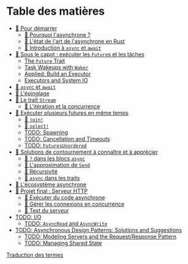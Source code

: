 # Table des matières

- [🚧 Pour démarrer](01_getting_started/01_chapter.md)
  - [🚧 Pourquoi l'asynchrone ?](01_getting_started/02_why_async.md)
  - [🚧 L'état de l'art de l'asynchrone en Rust](01_getting_started/03_state_of_async_rust.md)
  - [🚧 Introduction à `async` et `await`](01_getting_started/04_async_await_primer.md)
- [🚧 Sous le capot : exécuter les `Future`s et les tâches](02_execution/01_chapter.md)
  - [The `Future` Trait]()
  - [Task Wakeups with `Waker`]()
  - [Applied: Build an Executor]()
  - [Executors and System IO]()
- [🚧 `async` et `await`](03_async_await/01_chapter.md)
- [🚧 L'épinglage](04_pinning/01_chapter.md)
- [🚧 Le trait `Stream`](05_streams/01_chapter.md)
  - [🚧 L'itération et la concurrence](05_streams/02_iteration_and_concurrency.md)
- [🚧 Exécuter plusieurs futures en même temps](06_multiple_futures/01_chapter.md)
  - [🚧 `join!`](06_multiple_futures/02_join.md)
  - [🚧 `select!`](06_multiple_futures/03_select.md)
  - [TODO: Spawning]()
  - [TODO: Cancellation and Timeouts]()
  - [TODO: `FuturesUnordered`]()
- [🚧 Solutions de contournement à connaître et à apprécier](07_workarounds/01_chapter.md)
  - [🚧 `?` dans les blocs `async`](07_workarounds/02_err_in_async_blocks.md)
  - [🚧 L'approximation de `Send`](07_workarounds/03_send_approximation.md)
  - [🚧 Récursivité](07_workarounds/04_recursion.md)
  - [🚧 `async` dans les traits](07_workarounds/05_async_in_traits.md)
- [🚧 L'écosystème asynchrone](08_ecosystem/00_chapter.md)
- [🚧 Projet final : Serveur HTTP](09_example/00_intro.md)
  - [🚧 Exécuter du code asynchrone](09_example/01_running_async_code.md)
  - [🚧 Gérer les connexions en concurrence](09_example/02_handling_connections_concurrently.md)
  - [🚧 Test du serveur](09_example/03_tests.md)
- [TODO: I/O]()
  - [TODO: `AsyncRead` and `AsyncWrite`]()
- [TODO: Asynchronous Design Patterns: Solutions and Suggestions]()
  - [TODO: Modeling Servers and the Request/Response Pattern]()
  - [TODO: Managing Shared State]()

[Traduction des termes](translation-terms.md)
